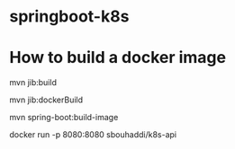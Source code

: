 # springboot-k8s

# How to build a docker image
mvn jib:build

mvn jib:dockerBuild

mvn spring-boot:build-image

docker run  -p 8080:8080 sbouhaddi/k8s-api
